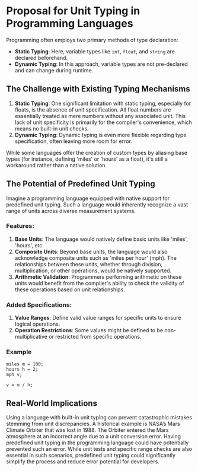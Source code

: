 # Proposal for Unit Typing in Programming Languages

Programming often employs two primary methods of type declaration:

-   **Static Typing**: Here, variable types like `int`, `float`, and `string` are declared
    beforehand.
-   **Dynamic Typing**: In this approach, variable types are not pre-declared and can change during
    runtime.

## The Challenge with Existing Typing Mechanisms

1. **Static Typing**: One significant limitation with static typing, especially for floats, is the
   absence of unit specification. All float numbers are essentially treated as mere numbers without
   any associated unit. This lack of unit specificity is primarily for the compiler's convenience,
   which means no built-in unit checks.
2. **Dynamic Typing**: Dynamic typing is even more flexible regarding type specification, often
   leaving more room for error.

While some languages offer the creation of custom types by aliasing base types (for instance,
defining 'miles' or 'hours' as a float), it's still a workaround rather than a native solution.

## The Potential of Predefined Unit Typing

Imagine a programming language equipped with native support for predefined unit typing. Such a
language would inherently recognize a vast range of units across diverse measurement systems.

### Features:

1. **Base Units**: The language would natively define basic units like 'miles', 'hours', etc.
2. **Composite Units**: Beyond base units, the language would also acknowledge composite units such
   as 'miles per hour' (mph). The relationships between these units, whether through division,
   multiplication, or other operations, would be natively supported.
3. **Arithmetic Validation**: Programmers performing arithmetic on these units would benefit from
   the compiler's ability to check the validity of these operations based on unit relationships.

### Added Specifications:

1. **Value Ranges**: Define valid value ranges for specific units to ensure logical operations.
2. **Operation Restrictions**: Some values might be defined to be non-multiplicative or restricted
   from specific operations.

### Example

```
miles m = 100;
hours h = 2;
mph v;

v = m / h;
```

## Real-World Implications

Using a language with built-in unit typing can prevent catastrophic mistakes stemming from unit
discrepancies. A historical example is NASA’s Mars Climate Orbiter that was lost in 1988. The
Orbiter entered the Mars atmosphere at an incorrect angle due to a unit conversion error. Having
predefined unit typing in the programming language could have potentially prevented such an error.
While unit tests and specific range checks are also essential in such scenarios, predefined unit
typing could significantly simplify the process and reduce error potential for developers.

<!-- DSG/ChatGPT 8/17/2023 -->
